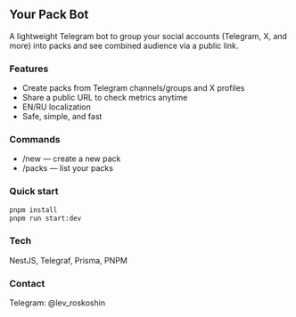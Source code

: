 ## Your Pack Bot

A lightweight Telegram bot to group your social accounts (Telegram, X, and more) into packs and see combined audience via a public link.

### Features
- Create packs from Telegram channels/groups and X profiles
- Share a public URL to check metrics anytime
- EN/RU localization
- Safe, simple, and fast

### Commands
- /new — create a new pack
- /packs — list your packs

### Quick start
```bash
pnpm install
pnpm run start:dev
```

### Tech
NestJS, Telegraf, Prisma, PNPM

### Contact
Telegram: @lev_roskoshin
